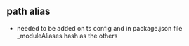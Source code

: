 ## path alias

-   needed to be added on ts config and in package.json file \_moduleAliases hash as the others
